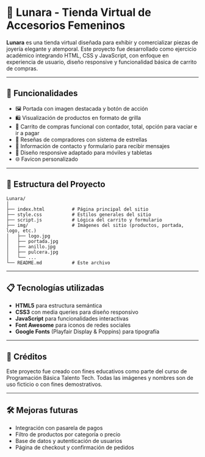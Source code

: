 # 💎 Lunara - Tienda Virtual de Accesorios Femeninos

**Lunara** es una tienda virtual diseñada para exhibir y comercializar piezas de joyería elegante y atemporal. Este proyecto fue desarrollado como ejercicio académico integrando HTML, CSS y JavaScript, con enfoque en experiencia de usuario, diseño responsive y funcionalidad básica de carrito de compras.

---

## 🚀 Funcionalidades

- 🖼️ Portada con imagen destacada y botón de acción
- 🛍️ Visualización de productos en formato de grilla
- 🛒 Carrito de compras funcional con contador, total, opción para vaciar e ir a pagar
- 📝 Reseñas de compradores con sistema de estrellas
- 🧾 Información de contacto y formulario para recibir mensajes
- 📱 Diseño responsive adaptado para móviles y tabletas
- 🌐 Favicon personalizado

---

## 📂 Estructura del Proyecto

```
Lunara/
│
├── index.html          # Página principal del sitio
├── style.css           # Estilos generales del sitio
├── script.js           # Lógica del carrito y formulario
├── img/                # Imágenes del sitio (productos, portada, logo, etc.)
│   ├── logo.jpg
│   ├── portada.jpg
│   ├── anillo.jpg
│   ├── pulcera.jpg
│   └── ...
└── README.md           # Este archivo
```

---

## 📋 Tecnologías utilizadas

- **HTML5** para estructura semántica
- **CSS3** con media queries para diseño responsivo
- **JavaScript** para funcionalidades interactivas
- **Font Awesome** para iconos de redes sociales
- **Google Fonts** (Playfair Display & Poppins) para tipografía

---

## 📝 Créditos

Este proyecto fue creado con fines educativos como parte del curso de Programación Básica Talento Tech. Todas las imágenes y nombres son de uso ficticio o con fines demostrativos.

---

## 🛠️ Mejoras futuras

- Integración con pasarela de pagos
- Filtro de productos por categoría o precio
- Base de datos y autenticación de usuarios
- Página de checkout y confirmación de pedidos
